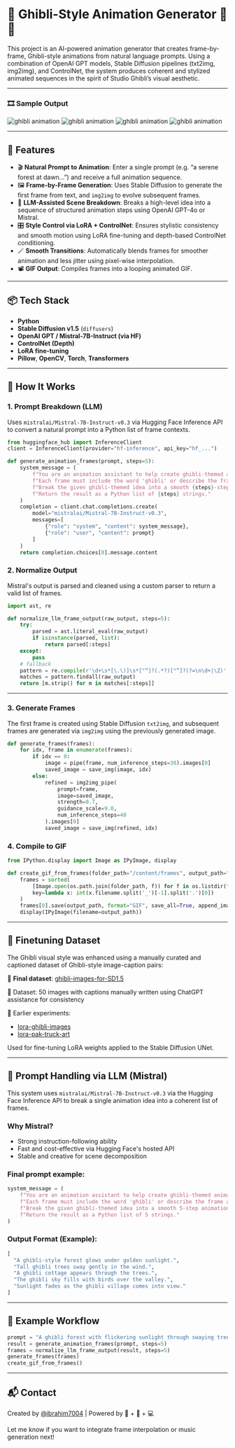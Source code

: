 # 🌿 Ghibli-Style Animation Generator 🎨✨

This project is an AI-powered animation generator that creates frame-by-frame, Ghibli-style animations from natural language prompts. Using a combination of OpenAI GPT models, Stable Diffusion pipelines (txt2img, img2img), and ControlNet, the system produces coherent and stylized animated sequences in the spirit of Studio Ghibli’s visual aesthetic.

---

### 🎞️ Sample Output

![ghibli animation](static/animation-1.gif)
![ghibli animation](static/animation-2.gif)
![ghibli animation](static/animation-3.gif)
![ghibli animation](static/animation-4.gif)

---

## 🚀 Features

- 🎬 **Natural Prompt to Animation**: Enter a single prompt (e.g. “a serene forest at dawn...”) and receive a full animation sequence.
- 🖼️ **Frame-by-Frame Generation**: Uses Stable Diffusion to generate the first frame from text, and `img2img` to evolve subsequent frames.
- 🧠 **LLM-Assisted Scene Breakdown**: Breaks a high-level idea into a sequence of structured animation steps using OpenAI GPT-4o or Mistral.
- 🎛️ **Style Control via LoRA + ControlNet**: Ensures stylistic consistency and smooth motion using LoRA fine-tuning and depth-based ControlNet conditioning.
- 🪄 **Smooth Transitions**: Automatically blends frames for smoother animation and less jitter using pixel-wise interpolation.
- 📽️ **GIF Output**: Compiles frames into a looping animated GIF.

---

## 📦 Tech Stack

- **Python**
- **Stable Diffusion v1.5** (`diffusers`)
- **OpenAI GPT / Mistral-7B-Instruct (via HF)**
- **ControlNet (Depth)**
- **LoRA fine-tuning**
- **Pillow**, **OpenCV**, **Torch**, **Transformers**

---

## 🧪 How It Works

### 1. Prompt Breakdown (LLM)

Uses `mistralai/Mistral-7B-Instruct-v0.3` via Hugging Face Inference API to convert a natural prompt into a Python list of frame contexts.

```python
from huggingface_hub import InferenceClient
client = InferenceClient(provider="hf-inference", api_key="hf_...")

def generate_animation_frames(prompt, steps=5):
    system_message = (
        f"You are an animation assistant to help create ghibli-themed animation frames. "
        f"Each frame must include the word 'ghibli' or describe the frame as 'ghibli-style'. "
        f"Break the given ghibli-themed idea into a smooth {steps}-step animation. "
        f"Return the result as a Python list of {steps} strings."
    )
    completion = client.chat.completions.create(
        model="mistralai/Mistral-7B-Instruct-v0.3",
        messages=[
            {"role": "system", "content": system_message},
            {"role": "user", "content": prompt}
        ]
    )
    return completion.choices[0].message.content
```

### 2. Normalize Output

Mistral's output is parsed and cleaned using a custom parser to return a valid list of frames.

```python
import ast, re

def normalize_llm_frame_output(raw_output, steps=5):
    try:
        parsed = ast.literal_eval(raw_output)
        if isinstance(parsed, list):
            return parsed[:steps]
    except:
        pass
    # fallback
    pattern = re.compile(r'\d+\s*[\.\)]\s*["“]?(.*?)["”]?(?=\n\d+|\Z)', re.DOTALL)
    matches = pattern.findall(raw_output)
    return [m.strip() for m in matches[:steps]]
```

---

### 3. Generate Frames

The first frame is created using Stable Diffusion `txt2img`, and subsequent frames are generated via `img2img` using the previously generated image.

```python
def generate_frames(frames):
    for idx, frame in enumerate(frames):
        if idx == 0:
            image = pipe(frame, num_inference_steps=30).images[0]
            saved_image = save_img(image, idx)
        else:
            refined = img2img_pipe(
                prompt=frame,
                image=saved_image,
                strength=0.7,
                guidance_scale=9.0,
                num_inference_steps=40
            ).images[0]
            saved_image = save_img(refined, idx)
```

### 4. Compile to GIF

```python
from IPython.display import Image as IPyImage, display

def create_gif_from_frames(folder_path="/content/frames", output_path="/content/animation.gif", duration=300):
    frames = sorted(
        [Image.open(os.path.join(folder_path, f)) for f in os.listdir(folder_path) if f.endswith(".png")],
        key=lambda x: int(x.filename.split('_')[-1].split('.')[0])
    )
    frames[0].save(output_path, format="GIF", save_all=True, append_images=frames[1:], duration=duration, loop=0)
    display(IPyImage(filename=output_path))
```

---

## 📁 Finetuning Dataset

The Ghibli visual style was enhanced using a manually curated and captioned dataset of Ghibli-style image-caption pairs:

🔗 **Final dataset**: [ghibli-images-for-SD1.5](https://huggingface.co/datasets/ibrahim7004/ghibli-images-for-SD1.5)

📂 Dataset: 50 images with captions manually written using ChatGPT assistance for consistency

🧪 Earlier experiments:

- [lora-ghibli-images](https://huggingface.co/datasets/ibrahim7004/lora-ghibli-images)
- [lora-pak-truck-art](https://huggingface.co/datasets/ibrahim7004/lora-pak-truck-art)

Used for fine-tuning LoRA weights applied to the Stable Diffusion UNet.

---

## 🤖 Prompt Handling via LLM (Mistral)

This system uses `mistralai/Mistral-7B-Instruct-v0.3` via the Hugging Face Inference API to break a single animation idea into a coherent list of frames.

### Why Mistral?

- Strong instruction-following ability
- Fast and cost-effective via Hugging Face's hosted API
- Stable and creative for scene decomposition

### Final prompt example:

```python
system_message = (
    f"You are an animation assistant to help create ghibli-themed animation frames. "
    f"Each frame must include the word 'ghibli' or describe the frame as 'ghibli-style'. "
    f"Break the given ghibli-themed idea into a smooth 5-step animation. "
    f"Return the result as a Python list of 5 strings."
)
```

### Output Format (Example):

```python
[
  "A ghibli-style forest glows under golden sunlight.",
  "Tall ghibli trees sway gently in the wind.",
  "A ghibli cottage appears through the trees.",
  "The ghibli sky fills with birds over the valley.",
  "Sunlight fades as the ghibli village comes into view."
]
```

---

## 🎥 Example Workflow

```python
prompt = "A ghibli forest with flickering sunlight through swaying trees"
result = generate_animation_frames(prompt, steps=5)
frames = normalize_llm_frame_output(result, steps=5)
generate_frames(frames)
create_gif_from_frames()
```

---

## 📬 Contact

Created by [@ibrahim7004](https://huggingface.co/ibrahim7004) | Powered by 🤗 + 🎨 + 💻

Let me know if you want to integrate frame interpolation or music generation next!
